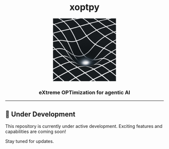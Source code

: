 <div align="center">
  <h1>xoptpy</h1>

  <img src="logo.jpg" alt="xoptpy Logo" width="200"/>

  <h3>eXtreme OPTimization for agentic AI</h3>
</div>

---

## 🚧 Under Development

This repository is currently under active development. Exciting features and capabilities are coming soon!

Stay tuned for updates.

